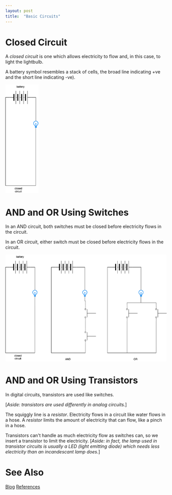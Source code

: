 ```yaml
---
layout: post
title:  "Basic Circuits"
---
```


# Closed Circuit

A *closed circuit* is one which allows electricity to flow and, in this case, to light the lightbulb.

A battery symbol resembles a stack of cells, the broad line indicating +ve and the short line indicating -ve).

<img src="https://github.com/guitarvydas/guitarvydas.github.io/blob/master/assets/2021-08-10-8%20bit-closed%20circuit.png?raw=true" alt="2021-08-10-8 bit-closed circuit.png" style="zoom:67%;" />

# AND and OR Using Switches

In an AND circuit, both switches must be closed before electricity flows in the circuit.

In an OR circuit, either switch must be closed before electricity flows in the circuit.

<img src="https://github.com/guitarvydas/guitarvydas.github.io/blob/master/assets/2021-08-10-8%20bit-AND%20and%20OR%20circuits%20using%20switches.png?raw=true" alt="2021-08-10-8 bit-AND and OR circuits using switches.png" style="zoom: 67%;" />



# AND and OR Using Transistors

In digital circuits, transistors are used like switches.

[_Aside: transistors are used differently in analog circuits._]

The squiggly line is a *resistor*. Electricity flows in a circuit like water flows in a hose.  A *resistor* limits the amount of electricity that can flow, like a pinch in a hose.

Transistors can't handle as much electricity flow as switches can, so we insert a transistor to limit the electricity.  [_Aside: in fact, the lamp used in transistor circuits is usually a LED (light emitting diode) which needs less electricity than an incandescant lamp does._]



# See Also

[Blog](https://guitarvydas.github.io)
[References](https://guitarvydas.github.io/2021/01/14/References.html)

<script src="https://utteranc.es/client.js" 
        repo="guitarvydas/guitarvydas.github.io" 
        issue-term="pathname" 
        theme="github-light" 
        crossorigin="anonymous" 
        async> 
</script> 

